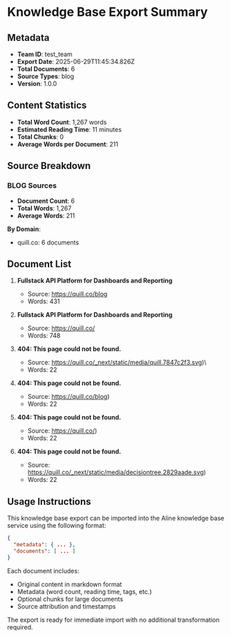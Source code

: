 # Knowledge Base Export Summary

## Metadata
- **Team ID**: test_team
- **Export Date**: 2025-06-29T11:45:34.826Z
- **Total Documents**: 6
- **Source Types**: blog
- **Version**: 1.0.0

## Content Statistics
- **Total Word Count**: 1,267 words
- **Estimated Reading Time**: 11 minutes
- **Total Chunks**: 0
- **Average Words per Document**: 211

## Source Breakdown

### BLOG Sources
- **Document Count**: 6
- **Total Words**: 1,267
- **Average Words**: 211

**By Domain**:
- quill.co: 6 documents

## Document List
1. **Fullstack API Platform for Dashboards and Reporting**
   - Source: https://quill.co/blog
   - Words: 431

2. **Fullstack API Platform for Dashboards and Reporting**
   - Source: https://quill.co/
   - Words: 748

3. **404: This page could not be found.**
   - Source: https://quill.co/_next/static/media/quill.7847c2f3.svg)\
   - Words: 22

4. **404: This page could not be found.**
   - Source: https://quill.co/blog)
   - Words: 22

5. **404: This page could not be found.**
   - Source: https://quill.co/)
   - Words: 22

6. **404: This page could not be found.**
   - Source: https://quill.co/_next/static/media/decisiontree.2829aade.svg)
   - Words: 22

## Usage Instructions

This knowledge base export can be imported into the Aline knowledge base service using the following format:

```json
{
  "metadata": { ... },
  "documents": [ ... ]
}
```

Each document includes:
- Original content in markdown format
- Metadata (word count, reading time, tags, etc.)
- Optional chunks for large documents
- Source attribution and timestamps

The export is ready for immediate import with no additional transformation required.
